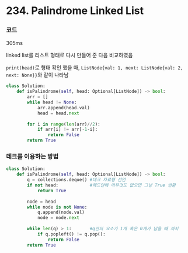 # 234. Palindrome Linked List

### 코드
305ms

linked list를 리스트 형태로 다시 만들어 준 다음 비교하였음

`print(head)`로 형태 확인 했을 때, 
`ListNode{val: 1, next: ListNode{val: 2, next: None}}`와 같이 나타남
```python
class Solution:
    def isPalindrome(self, head: Optional[ListNode]) -> bool:
        arr = []
        while head != None:
            arr.append(head.val)
            head = head.next
        
        for i in range(len(arr)//2):
            if arr[i] != arr[-1-i]:
                return False
        return True
```

### 데크를 이용하는 방법

```python
class Solution:
    def isPalindrome(self, head: Optional[ListNode]) -> bool:
        q = collections.deque() #데크 자료형 선언
        if not head:            #헤드안에 아무것도 없으면 그냥 True 반환
            return True
        
        node = head
        while node is not None:
            q.append(node.val)
            node = node.next
        
        while len(q) > 1:       #q안의 요소가 1개 혹은 0개가 남을 때 까지
            if q.popleft() != q.pop():
                return False
        return True
```
